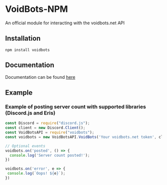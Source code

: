 # VoidBots-NPM
An official module for interacting with the voidbots.net API

## Installation
`npm install voidbots`

## Documentation
Documentation can be found [here](https://docs.voidbots.net/)

## Example

### Example of posting server count with supported libraries (Discord.js and Eris)
```js
const Discord = require("discord.js");
const client = new Discord.Client();
const VoidBotsAPI = require("voidbots");
const voidbots = new VoidBotsAPI.VoidBots('Your voidbots.net token', client);

// Optional events
voidbots.on('posted', () => {
  console.log('Server count posted!');
})

voidbots.on('error', e => {
 console.log(`Oops! ${e}`);
})
```
